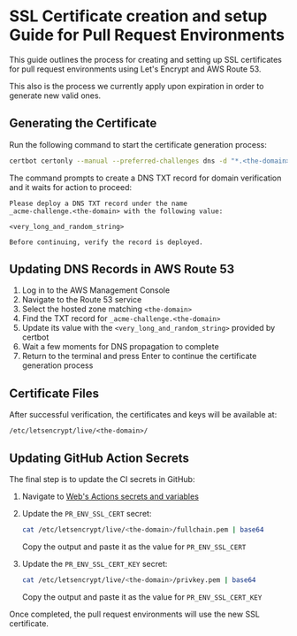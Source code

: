 # SSL Certificate creation and setup Guide for Pull Request Environments

This guide outlines the process for creating and setting up SSL certificates for pull request environments using Let's Encrypt and AWS Route 53.

This also is the process we currently apply upon expiration in order to generate new valid ones.

## Generating the Certificate

Run the following command to start the certificate generation process:

```bash
certbot certonly --manual --preferred-challenges dns -d "*.<the-domain>"
```

The command prompts to create a DNS TXT record for domain verification and it waits for action to proceed:

```
Please deploy a DNS TXT record under the name
_acme-challenge.<the-domain> with the following value:

<very_long_and_random_string>

Before continuing, verify the record is deployed.
```

## Updating DNS Records in AWS Route 53

1. Log in to the AWS Management Console
2. Navigate to the Route 53 service
3. Select the hosted zone matching `<the-domain>`
4. Find the TXT record for `_acme-challenge.<the-domain>`
5. Update its value with the `<very_long_and_random_string>` provided by certbot
6. Wait a few moments for DNS propagation to complete
7. Return to the terminal and press Enter to continue the certificate generation process

## Certificate Files

After successful verification, the certificates and keys will be available at:
```
/etc/letsencrypt/live/<the-domain>/
```

## Updating GitHub Action Secrets

The final step is to update the CI secrets in GitHub:

1. Navigate to [Web's Actions secrets and variables](https://github.com/trento-project/web/settings/secrets/actions)
2. Update the `PR_ENV_SSL_CERT` secret:
   ```bash
   cat /etc/letsencrypt/live/<the-domain>/fullchain.pem | base64
   ```
   Copy the output and paste it as the value for `PR_ENV_SSL_CERT`

3. Update the `PR_ENV_SSL_CERT_KEY` secret:
   ```bash
   cat /etc/letsencrypt/live/<the-domain>/privkey.pem | base64
   ```
   Copy the output and paste it as the value for `PR_ENV_SSL_CERT_KEY`

Once completed, the pull request environments will use the new SSL certificate.